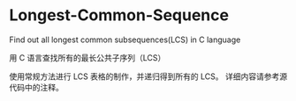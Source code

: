 # Longest-Common-Sequence
Find out all longest common subsequences(LCS) in C language

用 C 语言查找所有的最长公共子序列（LCS）

使用常规方法进行 LCS 表格的制作，并递归得到所有的 LCS。
详细内容请参考源代码中的注释。
